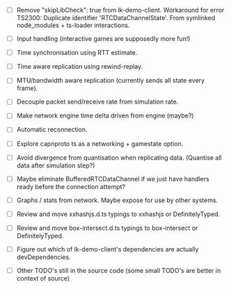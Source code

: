 - [ ] Remove "skipLibCheck": true from lk-demo-client. Workaround for error TS2300: Duplicate identifier 'RTCDataChannelState'. From symlinked node_modules + ts-loader interactions.
- [ ] Input handling (interactive games are supposedly more fun!)
- [ ] Time synchronisation using RTT estimate.
- [ ] Time aware replication using rewind-replay.
- [ ] MTU/bandwidth aware replication (currently sends all state every frame).
- [ ] Decouple packet send/receive rate from simulation rate.
- [ ] Make network engine time delta driven from engine (maybe?)
- [ ] Automatic reconnection.
- [ ] Explore capnproto ts as a networking + gamestate option.
- [ ] Avoid divergence from quantisation when replicating data. (Quantise all data after simulation step?)
- [ ] Maybe eliminate BufferedRTCDataChannel if we just have handlers ready before the connection attempt?
- [ ] Graphs / stats from network. Maybe expose for use by other systems.
- [ ] Review and move xxhashjs.d.ts typings to xxhashjs or DefinitelyTyped.
- [ ] Review and move box-intersect.d.ts typings to box-intersect or DefinitelyTyped.
- [ ] Figure out which of lk-demo-client's dependencies are actually devDependencies.

- [ ] Other TODO's still in the source code (some small TODO's are better in context of source)